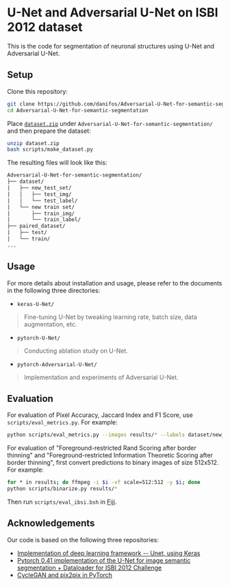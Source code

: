 # U-Net and Adversarial U-Net on ISBI 2012 dataset

This is the code for segmentation of neuronal structures using U-Net and Adversarial U-Net.

## Setup

Clone this repository:
```sh
git clone https://github.com/danifos/Adversarial-U-Net-for-semantic-segmentation
cd Adversarial-U-Net-for-semantic-segmentation
```

Place [`dataset.zip`](https://oc.sjtu.edu.cn/courses/18062/files/1108293/download?verifier=S9HUzw5Cb0aM6VEm82dvKiZEZID12K81devFuMNZ&wrap=1) under `Adversarial-U-Net-for-semantic-segmentation/` and then prepare the dataset:
```sh
unzip dataset.zip
bash scripts/make_dataset.py
```

The resulting files will look like this:
```txt
Adversarial-U-Net-for-semantic-segmentation/
├── dataset/
|   ├── new_test_set/
|   │   ├── test_img/
|   │   └── test_label/
|   └── new train set/
|       ├── train_img/
|       └── train_label/
├── paired_dataset/
|   ├── test/
|   └── train/
...
```

## Usage
For more details about installation and usage, please refer to the documents in the following three directories:

- `keras-U-Net/`
> Fine-tuning U-Net by tweaking learning rate, batch size, data augmentation, etc.
- `pytorch-U-Net/`
> Conducting ablation study on U-Net.
- `pytorch-Adversarial-U-Net/`
> Implementation and experiments of Adversarial U-Net.

## Evaluation

For evaluation of Pixel Accuracy, Jaccard Index and F1 Score, use `scripts/eval_metrics.py`. For example:
```sh
python scripts/eval_metrics.py --images results/* --labels dataset/new_test_set/test_label/[0-4].png -t 0.5
```

For evaluation of "Foreground-restricted Rand Scoring after border thinning" and "Foreground-restricted Information Theoretic Scoring after border thinning", first convert predictions to binary images of size 512x512. For example:
```sh
for * in results; do ffmpeg -i $i -vf scale=512:512 -y $i; done
python scripts/binarize.py results/*
```
Then run `scripts/eval_ibsi.bsh` in [Fiji](http://fiji.sc/).

## Acknowledgements
Our code is based on the following three repositories:
- [Implementation of deep learning framework -- Unet, using Keras](https://github.com/zhixuhao/unet)
- [Pytorch 0.41 implementation of the U-Net for image semantic segmentation + Dataloader for ISBI 2012 Challenge](https://github.com/Mastercorp/U-Net-Pytorch-0.4)
- [CycleGAN and pix2pix in PyTorch](https://github.com/junyanz/pytorch-cyclegan-and-pix2pix)
